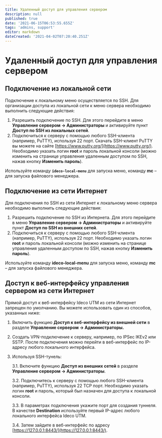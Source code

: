 ```yaml
---
title: Удаленный доступ для управления сервером
description: null
published: true
date: '2021-06-15T06:53:55.655Z'
tags: 'admins, support'
editor: markdown
dateCreated: '2021-04-02T07:20:40.251Z'
---
```


# Удаленный доступ для управления сервером

## Подключение из локальной сети

Подключение к локальному меню осуществляется по SSH. Для организации доступа из локальной сети к меню сервера необходимо выполнить следующие действия:

1. Разрешить подключение по SSH. Для этого перейдите в меню **Управление сервером -&gt; Администраторы** и активируйте пункт **Доступ по SSH из локальных сетей**.
2. Подключиться к серверу с помощью любого SSH-клиента \(например, PuTTY\), используя 22 порт. Скачать SSH-клиент PuTTY вы можете на сайте [https://www.putty.org/](https://www.putty.org/). Необходимо указать логин **root** и пароль локальной консоли \(можно изменить на странице управления удаленным доступом по SSH, нажав кнопку **Изменить пароль**\).

Используйте команду **`ideco-local-menu`** для запуска меню, команду **mc** – для запуска файлового менеджера.

## Подключение из сети Интернет

Для подключения по SSH из сети Интернет к локальному меню сервера необходимо выполнить следующие действия:

1. Разрешить подключение по SSH из Интернета. Для этого перейдите в меню **Управление сервером -&gt; Администраторы** и активируйте пункт **Доступ по SSH из внешних сетей**.
2. Подключиться к серверу с помощью любого SSH-клиента \(например, PuTTY\), используя 22 порт. Необходимо указать логин **root** и пароль локальной консоли \(можно изменить на странице управления удаленным доступом по SSH, нажав кнопку **Изменить пароль**\).

Используйте команду **ideco-local-menu** для запуска меню, команду **mc** – для запуска файлового менеджера.

## Доступ к веб-интерфейсу управления сервером из сети Интернет

Прямой доступ к веб-интерфейсу Ideco UTM из сети Интернет запрещен по умолчанию. Вы можете использовать один из способов, указанных ниже:

1. Включить функцию **Доступ к веб-интерфейсу из внешней сети** в разделе **Управление сервером -&gt; Администраторы.**
2. Создать VPN-подключение к серверу, например, по IPSec IKEv2 или SSTP. После подключения можно перейти в веб-интерфейс по IP-адресу любого локального интерфейса.
3. Используя SSH-тунель:

   3.1. Включите функцию **Доступ из внешних сетей** в разделе **Управление сервером -&gt; Администраторы**.

   3.2. Подключитесь к серверу с помощью любого SSH-клиента \(например, PuTTY\), используя 22 TCP порт. Необходимо указать логин **root** и пароль, который был назначен для доступа к локальной консоли.

   3.3. В параметрах подключения укажите порт для создания туннеля. В качестве **Destination** используйте первый IP-адрес любого локального интерфейса Ideco UTM.

   3.4. Затем зайдите в веб-интерфейс по адресу [https://127.0.0.1:8443/](https://127.0.0.1:8443/).

